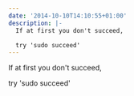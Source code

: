 ```yaml
---
date: '2014-10-10T14:10:55+01:00'
description: |-
  If at first you don't succeed,

  try 'sudo succeed'
---
```

If at first you don't succeed,

try 'sudo succeed'
